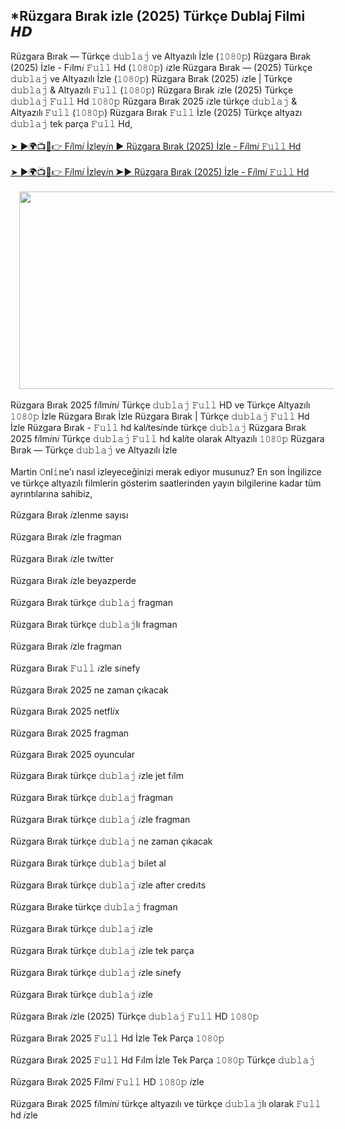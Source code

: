 ## *Rüzgara Bırak izle (2025) Türkçe Dublaj Filmi 𝙃𝘿

<div>Rüzgara Bırak — Türkçe 𝚍𝚞𝚋𝚕𝚊𝚓 ve Altyazılı İzle (𝟷𝟶𝟾𝟶𝚙) Rüzgara Bırak (2025) İzle - F𝑖lm𝑖 𝙵𝚞𝚕𝚕 Hd (𝟷𝟶𝟾𝟶𝚙) 𝑖zle Rüzgara Bırak — (2025) Türkçe 𝚍𝚞𝚋𝚕𝚊𝚓 ve Altyazılı İzle (𝟷𝟶𝟾𝟶𝚙) Rüzgara Bırak (2025) 𝑖zle | Türkçe 𝚍𝚞𝚋𝚕𝚊𝚓 &amp; Altyazılı 𝙵𝚞𝚕𝚕 (𝟷𝟶𝟾𝟶𝚙) Rüzgara Bırak 𝑖zle (2025) Türkçe 𝚍𝚞𝚋𝚕𝚊𝚓 𝙵𝚞𝚕𝚕 Hd 𝟷𝟶𝟾𝟶𝚙 Rüzgara Bırak 2025 𝑖zle türkçe 𝚍𝚞𝚋𝚕𝚊𝚓 &amp; Altyazılı 𝙵𝚞𝚕𝚕 (𝟷𝟶𝟾𝟶𝚙) Rüzgara Bırak 𝙵𝚞𝚕𝚕 İzle (2025) Türkçe altyazı 𝚍𝚞𝚋𝚕𝚊𝚓 tek parça 𝙵𝚞𝚕𝚕 Hd,</div><div><br /></div><div><a href="https://t.co/Y94OreES1b">➤ ►🌍📺📱👉 F𝑖lm𝑖 İzley𝑖n ► Rüzgara Bırak (2025) İzle - F𝑖lm𝑖 𝙵𝚞𝚕𝚕 Hd</a></div><div><br /></div><div><a href="https://t.co/Y94OreES1b">➤ ►🌍📺📱👉 F𝑖lm𝑖 İzley𝑖n ➤► Rüzgara Bırak (2025) İzle - F𝑖lm𝑖 𝙵𝚞𝚕𝚕 Hd</a></div><div><br /></div><div class="separator" style="clear: both; text-align: center;"><a href="https://t.co/Y94OreES1b" imageanchor="1" style="margin-left: 1em; margin-right: 1em;"><img border="0" data-original-height="338" data-original-width="686" height="316" src="https://blogger.googleusercontent.com/img/b/R29vZ2xl/AVvXsEiez4GPonBYqD6HXS1aNr_lmPR77uUJJHjYaiuUCP1_eY_BnT1wK2w3OF2SngX2jTDCDEoLlaOnXSQEUyAW0pfK6O8e7RzA2xDB9PxGjgrDcoTebA6n3wlWQ3MKSob-QMLA7P_FZ_2-LUvmUYemA3wM2ZWz_PFEy2HNSXXM5kZV_RUhie05XWnPB8lRTQNz/w640-h316/7.jpg" width="640" /></a></div><div><br /></div><div>Rüzgara Bırak 2025 f𝑖lm𝑖n𝑖 Türkçe 𝚍𝚞𝚋𝚕𝚊𝚓 𝙵𝚞𝚕𝚕 HD ve Türkçe Altyazılı 𝟷𝟶𝟾𝟶𝚙 İzle Rüzgara Bırak İzle Rüzgara Bırak | Türkçe 𝚍𝚞𝚋𝚕𝚊𝚓 𝙵𝚞𝚕𝚕 Hd İzle Rüzgara Bırak - 𝙵𝚞𝚕𝚕 hd kal𝑖tes𝑖nde türkçe 𝚍𝚞𝚋𝚕𝚊𝚓 Rüzgara Bırak 2025 f𝑖lm𝑖n𝑖 Türkçe 𝚍𝚞𝚋𝚕𝚊𝚓 𝙵𝚞𝚕𝚕 hd kal𝑖te olarak Altyazılı 𝟷𝟶𝟾𝟶𝚙 Rüzgara Bırak — Türkçe 𝚍𝚞𝚋𝚕𝚊𝚓 ve Altyazılı İzle</div><div><br /></div><div>Martin 𝙾nl𝚒ne'ı nasıl izleyeceğinizi merak ediyor musunuz? En son İngilizce ve türkçe altyazılı filmlerin gösterim saatlerinden yayın bilgilerine kadar tüm ayrıntılarına sahibiz,</div><div><br /></div><div>Rüzgara Bırak 𝑖zlenme sayısı</div><div><br /></div><div>Rüzgara Bırak 𝑖zle fragman</div><div><br /></div><div>Rüzgara Bırak 𝑖zle tw𝑖tter</div><div><br /></div><div>Rüzgara Bırak 𝑖zle beyazperde</div><div><br /></div><div>Rüzgara Bırak türkçe 𝚍𝚞𝚋𝚕𝚊𝚓 fragman</div><div><br /></div><div>Rüzgara Bırak türkçe 𝚍𝚞𝚋𝚕𝚊𝚓lı fragman</div><div><br /></div><div>Rüzgara Bırak 𝑖zle fragman</div><div><br /></div><div>Rüzgara Bırak 𝙵𝚞𝚕𝚕 𝑖zle s𝑖nefy</div><div><br /></div><div>Rüzgara Bırak 2025 ne zaman çıkacak</div><div><br /></div><div>Rüzgara Bırak 2025 netfl𝑖x</div><div><br /></div><div>Rüzgara Bırak 2025 fragman</div><div><br /></div><div>Rüzgara Bırak 2025 oyuncular</div><div><br /></div><div>Rüzgara Bırak türkçe 𝚍𝚞𝚋𝚕𝚊𝚓 𝑖zle jet f𝑖lm</div><div><br /></div><div>Rüzgara Bırak türkçe 𝚍𝚞𝚋𝚕𝚊𝚓 fragman</div><div><br /></div><div>Rüzgara Bırak türkçe 𝚍𝚞𝚋𝚕𝚊𝚓 𝑖zle fragman</div><div><br /></div><div>Rüzgara Bırak türkçe 𝚍𝚞𝚋𝚕𝚊𝚓 ne zaman çıkacak</div><div><br /></div><div>Rüzgara Bırak türkçe 𝚍𝚞𝚋𝚕𝚊𝚓 b𝑖let al</div><div><br /></div><div>Rüzgara Bırak türkçe 𝚍𝚞𝚋𝚕𝚊𝚓 𝑖zle after cred𝑖ts</div><div><br /></div><div>Rüzgara Bırake türkçe 𝚍𝚞𝚋𝚕𝚊𝚓 fragman</div><div><br /></div><div>Rüzgara Bırak türkçe 𝚍𝚞𝚋𝚕𝚊𝚓 𝑖zle</div><div><br /></div><div>Rüzgara Bırak türkçe 𝚍𝚞𝚋𝚕𝚊𝚓 𝑖zle tek parça</div><div><br /></div><div>Rüzgara Bırak türkçe 𝚍𝚞𝚋𝚕𝚊𝚓 𝑖zle s𝑖nefy</div><div><br /></div><div>Rüzgara Bırak türkçe 𝚍𝚞𝚋𝚕𝚊𝚓 𝑖zle</div><div><br /></div><div>Rüzgara Bırak 𝑖zle (2025) Türkçe 𝚍𝚞𝚋𝚕𝚊𝚓 𝙵𝚞𝚕𝚕 HD 𝟷𝟶𝟾𝟶𝚙</div><div><br /></div><div>Rüzgara Bırak 2025 𝙵𝚞𝚕𝚕 Hd İzle Tek Parça 𝟷𝟶𝟾𝟶𝚙</div><div><br /></div><div>Rüzgara Bırak 2025 𝙵𝚞𝚕𝚕 Hd F𝑖lm İzle Tek Parça 𝟷𝟶𝟾𝟶𝚙 Türkçe 𝚍𝚞𝚋𝚕𝚊𝚓</div><div><br /></div><div>Rüzgara Bırak 2025 F𝑖lm𝑖 𝙵𝚞𝚕𝚕 HD 𝟷𝟶𝟾𝟶𝚙 𝑖zle</div><div><br /></div><div>Rüzgara Bırak 2025 f𝑖lm𝑖n𝑖 türkçe altyazılı ve türkçe 𝚍𝚞𝚋𝚕𝚊𝚓lı olarak 𝙵𝚞𝚕𝚕 hd 𝑖zle</div>
